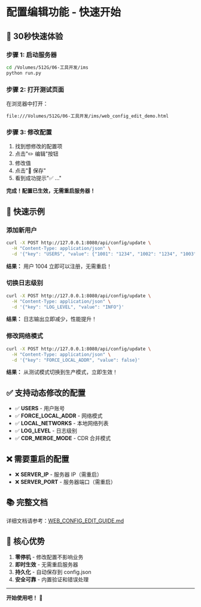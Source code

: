 # 配置编辑功能 - 快速开始

## 🚀 30秒快速体验

### 步骤 1: 启动服务器

```bash
cd /Volumes/512G/06-工具开发/ims
python run.py
```

### 步骤 2: 打开测试页面

在浏览器中打开：
```
file:///Volumes/512G/06-工具开发/ims/web_config_edit_demo.html
```

### 步骤 3: 修改配置

1. 找到想修改的配置项
2. 点击"✏️ 编辑"按钮
3. 修改值
4. 点击"💾 保存"
5. 看到成功提示"✅ ..."

**完成！配置已生效，无需重启服务器！**

## 📝 快速示例

### 添加新用户

```bash
curl -X POST http://127.0.0.1:8080/api/config/update \
  -H "Content-Type: application/json" \
  -d '{"key": "USERS", "value": {"1001": "1234", "1002": "1234", "1003": "1234", "1004": "5678"}}'
```

**结果：** 用户 1004 立即可以注册，无需重启！

### 切换日志级别

```bash
curl -X POST http://127.0.0.1:8080/api/config/update \
  -H "Content-Type: application/json" \
  -d '{"key": "LOG_LEVEL", "value": "INFO"}'
```

**结果：** 日志输出立即减少，性能提升！

### 修改网络模式

```bash
curl -X POST http://127.0.0.1:8080/api/config/update \
  -H "Content-Type: application/json" \
  -d '{"key": "FORCE_LOCAL_ADDR", "value": false}'
```

**结果：** 从测试模式切换到生产模式，立即生效！

## ✅ 支持动态修改的配置

- ✅ **USERS** - 用户账号
- ✅ **FORCE_LOCAL_ADDR** - 网络模式
- ✅ **LOCAL_NETWORKS** - 本地网络列表
- ✅ **LOG_LEVEL** - 日志级别
- ✅ **CDR_MERGE_MODE** - CDR 合并模式

## ❌ 需要重启的配置

- ❌ **SERVER_IP** - 服务器 IP（需重启）
- ❌ **SERVER_PORT** - 服务器端口（需重启）

## 📚 完整文档

详细文档请参考：[WEB_CONFIG_EDIT_GUIDE.md](WEB_CONFIG_EDIT_GUIDE.md)

## 🎯 核心优势

1. **零停机** - 修改配置不影响业务
2. **即时生效** - 无需重启服务器
3. **持久化** - 自动保存到 config.json
4. **安全可靠** - 内置验证和错误处理

---

**开始使用吧！** 🎉

